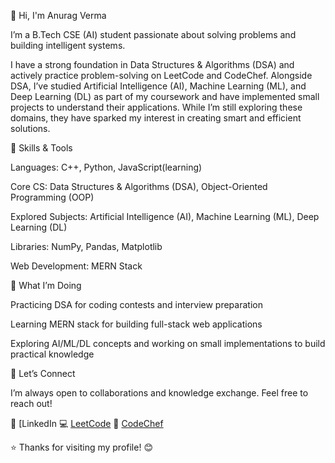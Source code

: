 👋 Hi, I'm Anurag Verma

I’m a B.Tech CSE (AI) student passionate about solving problems and building intelligent systems.

I have a strong foundation in Data Structures & Algorithms (DSA) and actively practice problem-solving on LeetCode and CodeChef.
Alongside DSA, I’ve studied Artificial Intelligence (AI), Machine Learning (ML), and Deep Learning (DL) as part of my coursework and have implemented small projects to understand their applications. While I’m still exploring these domains, they have sparked my interest in creating smart and efficient solutions.

🧠 Skills & Tools

Languages: C++, Python, JavaScript(learning)

Core CS: Data Structures & Algorithms (DSA), Object-Oriented Programming (OOP)

Explored Subjects: Artificial Intelligence (AI), Machine Learning (ML), Deep Learning (DL)

Libraries: NumPy, Pandas, Matplotlib

Web Development: MERN Stack

🚀 What I’m Doing

Practicing DSA for coding contests and interview preparation

Learning MERN stack for building full-stack web applications

Exploring AI/ML/DL concepts and working on small implementations to build practical knowledge

🤝 Let’s Connect

I’m always open to collaborations and knowledge exchange.
Feel free to reach out!

🔗 [LinkedIn[](https://www.linkedin.com/in/anuragverma4895/)
💻 [LeetCode](https://leetcode.com/u/AnuragVerma4895/) 
🍜 [CodeChef](https://www.codechef.com/users/anuragverma489)

⭐ Thanks for visiting my profile! 😊
